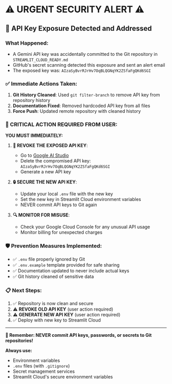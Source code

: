 # ⚠️ URGENT SECURITY ALERT ⚠️

## 🚨 API Key Exposure Detected and Addressed

### What Happened:
- A Gemini API key was accidentally committed to the Git repository in `STREAMLIT_CLOUD_READY.md`
- GitHub's secret scanning detected this exposure and sent an alert email
- The exposed key was: `AIzaSyBvrRJrHv7OqBLQGNqYK2ZSfaFgQKd6SGI`

### ✅ Immediate Actions Taken:
1. **Git History Cleaned**: Used `git filter-branch` to remove API key from repository history
2. **Documentation Fixed**: Removed hardcoded API key from all files
3. **Force Push**: Updated remote repository with cleaned history

### 🚨 CRITICAL ACTION REQUIRED FROM USER:

**YOU MUST IMMEDIATELY:**

1. **🔑 REVOKE THE EXPOSED API KEY**:
   - Go to [Google AI Studio](https://makersuite.google.com/app/apikey)
   - Delete the compromised API key: `AIzaSyBvrRJrHv7OqBLQGNqYK2ZSfaFgQKd6SGI`
   - Generate a new API key

2. **🔒 SECURE THE NEW API KEY**:
   - Update your local `.env` file with the new key
   - Set the new key in Streamlit Cloud environment variables
   - NEVER commit API keys to Git again

3. **🔍 MONITOR FOR MISUSE**:
   - Check your Google Cloud Console for any unusual API usage
   - Monitor billing for unexpected charges

### 🛡️ Prevention Measures Implemented:
- ✅ `.env` file properly ignored by Git
- ✅ `.env.example` template provided for safe sharing
- ✅ Documentation updated to never include actual keys
- ✅ Git history cleaned of sensitive data

### 📋 Next Steps:
1. ✅ Repository is now clean and secure
2. ⚠️ **REVOKE OLD API KEY** (user action required)
3. ⚠️ **GENERATE NEW API KEY** (user action required)
4. ✅ Deploy with new key to Streamlit Cloud

---

**🔐 Remember: NEVER commit API keys, passwords, or secrets to Git repositories!**

**Always use:**
- Environment variables
- `.env` files (with `.gitignore`)
- Secret management services
- Streamlit Cloud's secure environment variables
